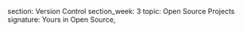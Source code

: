 section: Version Control
section_week: 3
topic: Open Source Projects
signature: Yours in Open Source,
